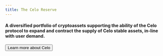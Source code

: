 ```yaml
---
title: The Celo Reserve
---
```


#### A diversified portfolio of cryptoassets supporting the ability of the Celo protocol to expand and contract the supply of Celo stable assets, in-line with user demand.

<button href="https://celo.org">
Learn more about Celo
</button>
